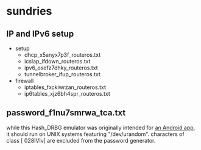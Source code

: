 sundries
============================

IP and IPv6 setup
----------------------------
+ setup
    + dhcp_x5anyx7p3f_routeros.txt
    + icslap_ifdown_routeros.txt
    + ipv6_osefz7dhky_routeros.txt
    + tunnelbroker_ifup_routeros.txt
+ firewall
    + iptables_fxckiwrzan_routeros.txt
    + ip6tables_xjz6bh4spr_routeros.txt

password_f1nu7smrwa_tca.txt
----------------------------
while this Hash_DRBG emulator was originally intended for
[an Android app](https://github.com/chrisgch/tca),
it should run on UNIX systems featuring "/dev/urandom".
characters of class [ 028IVlv] are excluded
from the password generator.

